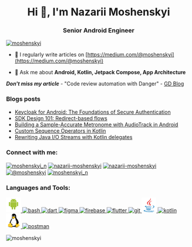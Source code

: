 <h1 align="center">Hi 👋, I'm Nazarii Moshenskyi</h1>
<h3 align="center">Senior Android Engineer</h3>

<p align="left"> <a href="https://github.com/ryo-ma/github-profile-trophy"><img src="https://github-profile-trophy.vercel.app/?username=moshenskyi" alt="moshenskyi" /></a> </p>

- 📝 I regularly write articles on [https://medium.com/@moshenskyi](https://medium.com/@moshenskyi)

- 💬 Ask me about **Android, Kotlin, Jetpack Compose, App Architecture**

***Don't miss my article*** - "Code review automation with Danger" - [GD Blog](https://www.griddynamics.com/blog/pull-request-automation-tips#what-should-a-pull-request-look-like)

### Blogs posts
<!-- BLOG-POST-LIST:START -->
- [Keycloak for Android: The Foundations of Secure Authentication](https://moshenskyi.medium.com/keycloak-for-android-the-foundations-of-secure-authentication-bc6a45faa998?source=rss-13704f0490d1------2)
- [SDK Design 101: Redirect-based flows](https://moshenskyi.medium.com/sdk-design-101-redirect-based-flows-45638b9737b6?source=rss-13704f0490d1------2)
- [Building a Sample-Accurate Metronome with AudioTrack in Android](https://moshenskyi.medium.com/building-a-sample-accurate-metronome-with-audiotrack-in-android-7da27ac7dae1?source=rss-13704f0490d1------2)
- [Custom Sequence Operators in Kotlin](https://moshenskyi.medium.com/custom-sequence-operators-in-kotlin-813685d2839d?source=rss-13704f0490d1------2)
- [Rewriting Java I/O Streams with Kotlin delegates](https://moshenskyi.medium.com/rewriting-java-i-o-streams-with-kotlin-delegates-20a3f3e3c350?source=rss-13704f0490d1------2)
<!-- BLOG-POST-LIST:END -->

<h3 align="left">Connect with me:</h3>
<p align="left">
<a href="https://dev.to/moshenskyi_n" target="blank"><img align="center" src="https://raw.githubusercontent.com/rahuldkjain/github-profile-readme-generator/master/src/images/icons/Social/devto.svg" alt="moshenskyi_n" height="30" width="40" /></a>
<a href="https://linkedin.com/in/nazarii-moshenskyi" target="blank"><img align="center" src="https://raw.githubusercontent.com/rahuldkjain/github-profile-readme-generator/master/src/images/icons/Social/linked-in-alt.svg" alt="nazarii-moshenskyi" height="30" width="40" /></a>
<a href="https://stackoverflow.com/users/7805359" target="blank"><img align="center" src="https://raw.githubusercontent.com/rahuldkjain/github-profile-readme-generator/master/src/images/icons/Social/stack-overflow.svg" alt="nazarii-moshenskyi" height="30" width="40" /></a>
<a href="https://medium.com/@moshenskyi" target="blank"><img align="center" src="https://raw.githubusercontent.com/rahuldkjain/github-profile-readme-generator/master/src/images/icons/Social/medium.svg" alt="@moshenskyi" height="30" width="40" /></a>
<a href="https://www.youtube.com/@moshenskyi_n" target="blank"><img align="center" src="https://raw.githubusercontent.com/rahuldkjain/github-profile-readme-generator/master/src/images/icons/Social/youtube.svg" alt="moshenskyi_n" height="30" width="40" /></a>
</p>

<h3 align="left">Languages and Tools:</h3>
<p align="left"> <a href="https://developer.android.com" target="_blank" rel="noreferrer"> <img src="https://raw.githubusercontent.com/devicons/devicon/master/icons/android/android-original-wordmark.svg" alt="android" width="40" height="40"/> </a> <a href="https://www.gnu.org/software/bash/" target="_blank" rel="noreferrer"> <img src="https://www.vectorlogo.zone/logos/gnu_bash/gnu_bash-icon.svg" alt="bash" width="40" height="40"/> </a> <a href="https://dart.dev" target="_blank" rel="noreferrer"> <img src="https://www.vectorlogo.zone/logos/dartlang/dartlang-icon.svg" alt="dart" width="40" height="40"/> </a> <a href="https://www.figma.com/" target="_blank" rel="noreferrer"> <img src="https://www.vectorlogo.zone/logos/figma/figma-icon.svg" alt="figma" width="40" height="40"/> </a> <a href="https://firebase.google.com/" target="_blank" rel="noreferrer"> <img src="https://www.vectorlogo.zone/logos/firebase/firebase-icon.svg" alt="firebase" width="40" height="40"/> </a> <a href="https://flutter.dev" target="_blank" rel="noreferrer"> <img src="https://www.vectorlogo.zone/logos/flutterio/flutterio-icon.svg" alt="flutter" width="40" height="40"/> </a> <a href="https://git-scm.com/" target="_blank" rel="noreferrer"> <img src="https://www.vectorlogo.zone/logos/git-scm/git-scm-icon.svg" alt="git" width="40" height="40"/> </a> <a href="https://www.java.com" target="_blank" rel="noreferrer"> <img src="https://raw.githubusercontent.com/devicons/devicon/master/icons/java/java-original.svg" alt="java" width="40" height="40"/> </a> <a href="https://kotlinlang.org" target="_blank" rel="noreferrer"> <img src="https://www.vectorlogo.zone/logos/kotlinlang/kotlinlang-icon.svg" alt="kotlin" width="40" height="40"/> </a> <a href="https://www.linux.org/" target="_blank" rel="noreferrer"> <img src="https://raw.githubusercontent.com/devicons/devicon/master/icons/linux/linux-original.svg" alt="linux" width="40" height="40"/> </a> <a href="https://postman.com" target="_blank" rel="noreferrer"> <img src="https://www.vectorlogo.zone/logos/getpostman/getpostman-icon.svg" alt="postman" width="40" height="40"/> </a> </p>

<p><img align="center" src="https://github-readme-stats.vercel.app/api/top-langs?username=moshenskyi&show_icons=true&locale=en&layout=compact" alt="moshenskyi" /></p>
